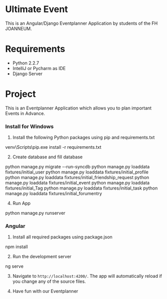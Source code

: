 # Ultimate Event
This is an Angular/Django Eventplanner Application by students of the FH JOANNEUM. 

# Requirements

* Python 2.2.7
* IntelliJ or Pycharm as IDE
* Django Server

# Project

This is an Eventplanner Application which allows you to plan important Events in Advance. 

### Install for Windows

1. Install the following Python packages using pip and requirements.txt  

venv\Scripts\pip.exe install -r requirements.txt

2. Create database and fill database

python manage.py migrate --run-syncdb
python manage.py loaddata fixtures/initial_user
python manage.py loaddata fixtures/initial_profile
python manage.py loaddata fixtures/initial_friendship_request
python manage.py loaddata fixtures/initial_event
python manage.py loaddata fixtures/initial_Tag
python manage.py loaddata fixtures/initial_task
python manage.py loaddata fixtures/initial_forumentry

4. Run App

python manage.py runserver

### Angular

 1. Install all required packages using package.json

 npm install

 2. Run the development server

 ng serve

 3.  Navigate to `http://localhost:4200/`. The app will automatically reload if you change any of the source files.

4. Have fun with our Eventplanner
